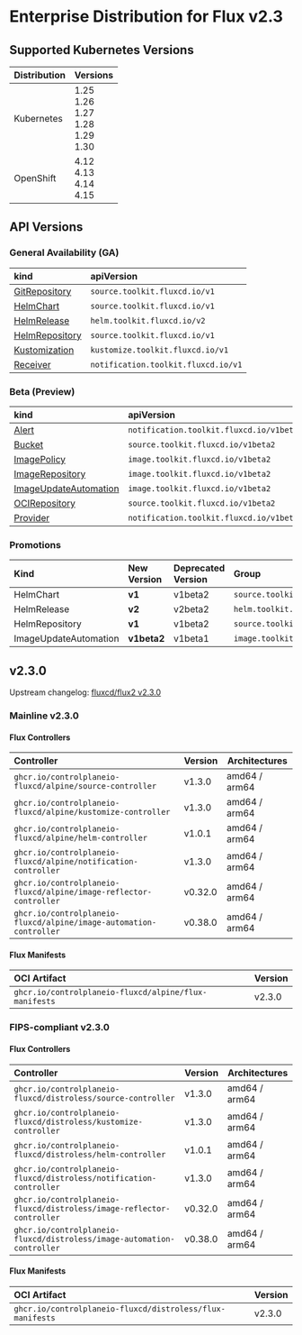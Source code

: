 # Enterprise Distribution for Flux v2.3

## Supported Kubernetes Versions

| Distribution | Versions                                          |
|:-------------|:--------------------------------------------------|
| Kubernetes   | 1.25 <br>1.26 <br>1.27 <br>1.28 <br>1.29 <br>1.30 |
| OpenShift    | 4.12 <br>4.13 <br>4.14 <br>4.15                   |

## API Versions

### General Availability (GA)

| kind                                                                                   | apiVersion                          |
|:---------------------------------------------------------------------------------------|:------------------------------------|
| [GitRepository](https://v2-3.docs.fluxcd.io/flux/components/source/gitrepositories/)   | `source.toolkit.fluxcd.io/v1`       |
| [HelmChart](https://v2-3.docs.fluxcd.io/flux/components/source/helmcharts/)            | `source.toolkit.fluxcd.io/v1`       |
| [HelmRelease](https://v2-3.docs.fluxcd.io/flux/components/helm/helmreleases/)          | `helm.toolkit.fluxcd.io/v2`         |
| [HelmRepository](https://v2-3.docs.fluxcd.io/flux/components/source/helmrepositories/) | `source.toolkit.fluxcd.io/v1`       |
| [Kustomization](https://v2-3.docs.fluxcd.io/flux/components/kustomize/kustomizations/) | `kustomize.toolkit.fluxcd.io/v1`    |
| [Receiver](https://v2-3.docs.fluxcd.io/flux/components/notification/receivers/)        | `notification.toolkit.fluxcd.io/v1` |

### Beta (Preview)

| kind                                                                                               | apiVersion                               |
|:---------------------------------------------------------------------------------------------------|:-----------------------------------------|
| [Alert](https://v2-3.docs.fluxcd.io/flux/components/notification/alerts/)                          | `notification.toolkit.fluxcd.io/v1beta3` |
| [Bucket](https://v2-3.docs.fluxcd.io/flux/components/source/buckets/)                              | `source.toolkit.fluxcd.io/v1beta2`       |
| [ImagePolicy](https://v2-3.docs.fluxcd.io/flux/components/image/imagepolicies/)                    | `image.toolkit.fluxcd.io/v1beta2`        |
| [ImageRepository](https://v2-3.docs.fluxcd.io/flux/components/image/imagerepositories/)            | `image.toolkit.fluxcd.io/v1beta2`        |
| [ImageUpdateAutomation](https://v2-3.docs.fluxcd.io/flux/components/image/imageupdateautomations/) | `image.toolkit.fluxcd.io/v1beta2`        |
| [OCIRepository](https://v2-3.docs.fluxcd.io/flux/components/source/ocirepositories/)               | `source.toolkit.fluxcd.io/v1beta2`       |
| [Provider](https://v2-3.docs.fluxcd.io/flux/components/notification/providers/)                    | `notification.toolkit.fluxcd.io/v1beta3` |

### Promotions

| Kind                  | New Version | Deprecated Version | Group                      |
|:----------------------|:------------|:-------------------|:---------------------------|
| HelmChart             | **v1**      | v1beta2            | `source.toolkit.fluxcd.io` |
| HelmRelease           | **v2**      | v2beta2            | `helm.toolkit.fluxcd.io`   |
| HelmRepository        | **v1**      | v1beta2            | `source.toolkit.fluxcd.io` |
| ImageUpdateAutomation | **v1beta2** | v1beta1            | `image.toolkit.fluxcd.io`  |

## v2.3.0

Upstream changelog: [fluxcd/flux2 v2.3.0](https://github.com/fluxcd/flux2/releases/tag/v2.3.0)

### Mainline v2.3.0

#### Flux Controllers

| Controller                                                         | Version | Architectures |
|:-------------------------------------------------------------------|---------|---------------|
| `ghcr.io/controlplaneio-fluxcd/alpine/source-controller`           | v1.3.0  | amd64 / arm64 |
| `ghcr.io/controlplaneio-fluxcd/alpine/kustomize-controller`        | v1.3.0  | amd64 / arm64 |
| `ghcr.io/controlplaneio-fluxcd/alpine/helm-controller`             | v1.0.1  | amd64 / arm64 |
| `ghcr.io/controlplaneio-fluxcd/alpine/notification-controller`     | v1.3.0  | amd64 / arm64 |
| `ghcr.io/controlplaneio-fluxcd/alpine/image-reflector-controller`  | v0.32.0 | amd64 / arm64 |
| `ghcr.io/controlplaneio-fluxcd/alpine/image-automation-controller` | v0.38.0 | amd64 / arm64 |

#### Flux Manifests

| OCI Artifact                                          | Version |
|:------------------------------------------------------|---------|
| `ghcr.io/controlplaneio-fluxcd/alpine/flux-manifests` | v2.3.0  |

### FIPS-compliant v2.3.0

#### Flux Controllers

| Controller                                                              | Version | Architectures |
|:------------------------------------------------------------------------|---------|---------------|
| `ghcr.io/controlplaneio-fluxcd/distroless/source-controller`            | v1.3.0  | amd64 / arm64 |
| `ghcr.io/controlplaneio-fluxcd/distroless/kustomize-controller`         | v1.3.0  | amd64 / arm64 |
| `ghcr.io/controlplaneio-fluxcd/distroless/helm-controller`              | v1.0.1  | amd64 / arm64 |
| `ghcr.io/controlplaneio-fluxcd/distroless/notification-controller`      | v1.3.0  | amd64 / arm64 |
| `ghcr.io/controlplaneio-fluxcd/distroless/image-reflector-controller`   | v0.32.0 | amd64 / arm64 |
| `ghcr.io/controlplaneio-fluxcd/distroless/image-automation-controller`  | v0.38.0 | amd64 / arm64 |

#### Flux Manifests

| OCI Artifact                                               | Version |
|:-----------------------------------------------------------|---------|
| `ghcr.io/controlplaneio-fluxcd/distroless/flux-manifests`  | v2.3.0  |
